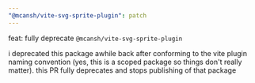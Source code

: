 ```yaml
---
"@mcansh/vite-svg-sprite-plugin": patch
---
```


feat: fully deprecate `@mcansh/vite-svg-sprite-plugin`

i deprecated this package awhile back after conforming to the vite plugin naming convention (yes, this is a scoped package so things don't really matter). this PR fully deprecates and stops publishing of that package

